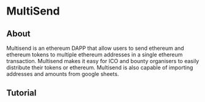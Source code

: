 # MultiSend

## About
Multisend is an ethereum DAPP that allow users to send ethereum and ethereum tokens to multiple ethereum addresses in a single ethereum transaction. Multisend makes it easy for ICO and bounty organisers to easily distribute their tokens or ethereum. Multisend is also capable of importing addresses and amounts from google sheets.

## Tutorial


